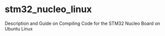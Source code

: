 # stm32_nucleo_linux
Description and Guide on Compiling Code for the STM32 Nucleo Board on Ubuntu Linux
